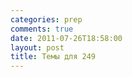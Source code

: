 ```yaml
---
categories: prep
comments: true
date: 2011-07-26T18:58:00
layout: post
title: Темы для 249
---
```


